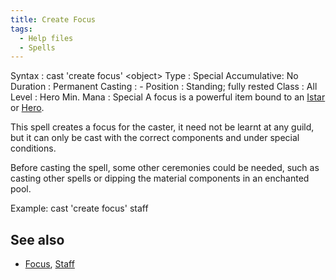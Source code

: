 ```yaml
---
title: Create Focus
tags:
  - Help files
  - Spells
---
```

Syntax : cast 'create focus' \<object\> Type : Special Accumulative: No
Duration : Permanent Casting : - Position : Standing; fully rested Class
: All Level : Hero Min. Mana : Special A focus is a powerful item bound
to an [Istar](Istar "wikilink") or [Hero](Hero "wikilink").

This spell creates a focus for the caster, it need not be learnt at any
guild, but it can only be cast with the correct components and under
special conditions.

Before casting the spell, some other ceremonies could be needed, such as
casting other spells or dipping the material components in an enchanted
pool.

Example: cast 'create focus' staff

## See also

- [Focus](Focus "wikilink"), [Staff](Staff "wikilink")
